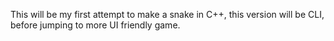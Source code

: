 This will be my first attempt to make a snake in C++, this version will be CLI, before jumping to more UI friendly game.
